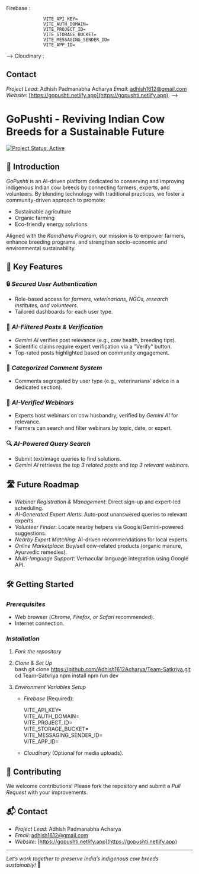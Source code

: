 <!-- # GoPushti

*Reviving the Indian Cow Breed for a Sustainable Future*

## Table of Contents
- [Introduction](#introduction)
- [Features](#features)
- [Future Roadmap](#future-roadmap)
- [Getting Started](#getting-started)
- [Contributing](#contributing)
- [Contact](#contact)

## Introduction
GoPushti is an AI-driven platform designed to conserve and improve indigenous Indian cow breeds by bridging the gap between farmers, experts, and volunteers. By integrating technology with traditional practices, we at GoPushti intend fosters a community-driven approach to promote sustainable agriculture, organic farming, and eco-friendly energy solutions. Our mission aligns with the *Kamdhenu Program* to empower farmers, enhance breeding programs, and strengthen socio-economic and environmental sustainability.

## Features

### 🔒 Secured User Authentication
- Role-based access for *farmers, **veterinarians, **NGOs, **research institutes, and **volunteers*.
- Tailored dashboards and functionalities for each user type.

### 🤖 AI-Filtered Posts & Verification
- *Gemini AI* verifies post relevance (e.g., cow health, breeding tips).
- Scientific claims require expert verification via a "Verify" button.
- Top-rated posts are highlighted based on community engagement.

### 💬 Categorized Comment System
- Comments are segregated by user type (e.g., veterinarians’ advice under a separate section).

### 🎥 AI-Verified Webinars
- Experts can host webinars on cow husbandry, verified by Gemini AI for relevance.
- Farmers can search and filter webinars by topic, date, or expert.

### 🔍 AI-Powered Query Search
- Farmers submit text/image queries to find solutions.
- Gemini AI retrieves the *top 3 related posts* and *top 3 relevant webinars*.

## Future Roadmap
1. *Webinar Registration & Management*: Direct sign-up for sessions and expert-led scheduling.
2. *AI-Generated Expert Alerts*: Unanswered queries are auto-posted and routed to relevant experts.
3. *Volunteer Finder*: Locate nearby helpers via Google/Gemini-powered suggestions.
4. *Nearby Expert Matching*: AI-driven recommendations for local experts based on farmer needs.
5. *Online Marketplace*: Buy/sell cow-related products (e.g., organic manure, Ayurvedic remedies).
6. *Multi-language support*: Enable various vernacular language speakers with Google API.

## Getting Started

### Prerequisites
- Web browser (Chrome, Firefox, or Safari recommended).
- Internet connection.

### Installation
1. Fork the repository

2. Set Up Instructions : 
```bash
git clone https://github.com/Adhish1612Acharya/Team-Satkriya.git
cd Team-Satkriya
npm install
npm run dev

3. Environment variable setup 
   --> Firebase :
                  VITE_API_KEY=
                  VITE_AUTH_DOMAIN=
                  VITE_PROJECT_ID=
                  VITE_STORAGE_BUCKET=
                  VITE_MESSAGING_SENDER_ID=
                  VITE_APP_ID=

   --> Cloudinary :
   
## Contact
*Project Lead*: Adhish Padmanabha Acharya
*Email*: [adhish1612@gmail.com](mailto:adhish1612@gmail.com)
*Website*: [https://gopushti.netlify.app](https://gopushti.netlify.app). -->

# GoPushti - Reviving Indian Cow Breeds for a Sustainable Future  

[![Project Status: Active](https://img.shields.io/badge/status-active-brightgreen)](https://github.com/Adhish1612Acharya/Team-Satkriya)  

## 🌱 Introduction  
*GoPushti* is an AI-driven platform dedicated to conserving and improving indigenous Indian cow breeds by connecting farmers, experts, and volunteers. By blending technology with traditional practices, we foster a community-driven approach to promote:  
- Sustainable agriculture  
- Organic farming  
- Eco-friendly energy solutions  

Aligned with the *Kamdhenu Program*, our mission is to empower farmers, enhance breeding programs, and strengthen socio-economic and environmental sustainability.  

## 🚀 Key Features  

### 🔒 *Secured User Authentication*  
- Role-based access for *farmers, veterinarians, NGOs, research institutes, and volunteers*.  
- Tailored dashboards for each user type.  

### 🤖 *AI-Filtered Posts & Verification*  
- *Gemini AI* verifies post relevance (e.g., cow health, breeding tips).  
- Scientific claims require expert verification via a "Verify" button.  
- Top-rated posts highlighted based on community engagement.  

### 💬 *Categorized Comment System*  
- Comments segregated by user type (e.g., veterinarians’ advice in a dedicated section).  

### 🎥 *AI-Verified Webinars*  
- Experts host webinars on cow husbandry, verified by *Gemini AI* for relevance.  
- Farmers can search and filter webinars by topic, date, or expert.  

### 🔍 *AI-Powered Query Search*  
- Submit text/image queries to find solutions.  
- *Gemini AI* retrieves the *top 3 related posts* and *top 3 relevant webinars*.  

## 🛣 Future Roadmap  
- *Webinar Registration & Management*: Direct sign-up and expert-led scheduling.  
- *AI-Generated Expert Alerts*: Auto-post unanswered queries to relevant experts.  
- *Volunteer Finder*: Locate nearby helpers via Google/Gemini-powered suggestions.  
- *Nearby Expert Matching*: AI-driven recommendations for local experts.  
- *Online Marketplace*: Buy/sell cow-related products (organic manure, Ayurvedic remedies).  
- *Multi-language Support*: Vernacular language integration using Google API.  

## 🛠 Getting Started  

### *Prerequisites*  
- Web browser (*Chrome, Firefox, or Safari* recommended).  
- Internet connection.  

### *Installation*  
1. *Fork the repository*  
2. *Clone & Set Up*  
   bash
   git clone https://github.com/Adhish1612Acharya/Team-Satkriya.git
   cd Team-Satkriya
   npm install
   npm run dev
     
3. *Environment Variables Setup*  
   - *Firebase* (Required):  
     
     VITE_API_KEY=  
     VITE_AUTH_DOMAIN=  
     VITE_PROJECT_ID=  
     VITE_STORAGE_BUCKET=  
     VITE_MESSAGING_SENDER_ID=  
     VITE_APP_ID=  
       
   - *Cloudinary* (Optional for media uploads).  

## 🤝 Contributing  
We welcome contributions! Please fork the repository and submit a *Pull Request* with your improvements.  

## 📬 Contact  
- *Project Lead*: Adhish Padmanabha Acharya  
- *Email*: [adhish1612@gmail.com](mailto:adhish1612@gmail.com)  
- *Website*: [https://gopushti.netlify.app](https://gopushti.netlify.app)  

---  
*Let’s work together to preserve India’s indigenous cow breeds sustainably!* 🐄